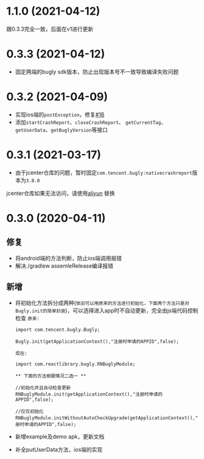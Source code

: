 # 1.1.0 (2021-04-12)
跟0.3.3完全一致，后面在v1进行更新

# 0.3.3 (2021-04-12)
* 固定两端的bugly sdk版本，防止出现版本号不一致导致编译失败问题

# 0.3.2 (2021-04-09)
* 实现ios端的`postException`，修复[#16](https://github.com/yz1311/rn-bugly/issues/16)
* 添加`startCrashReport`、`closeCrashReport`、
  `getCurrentTag`、`getUserData`、`getBuglyVersion`等接口

# 0.3.1 (2021-03-17)
* 由于jcenter仓库的问题，暂时固定`com.tencent.bugly:nativecrashreport`版本为`3.8.0`

jcenter仓库如果无法访问，请使用[aliyun](https://maven.aliyun.com/mvn/guide) 替换

# 0.3.0 (2020-04-11)


## 修复

* 将android端的方法判断，防止ios端调用报错
* 解决./gradlew assemleRelease编译报错


## 新增

* 将初始化方法拆分成两种(`依旧可以用原来的方法进行初始化，下面两个方法只是对Bugly.init的简单封装`)，可以选择进入app时不自动更新，完全由js端代码控制检查
    `原来:`
    ```
    import com.tencent.bugly.Bugly;

    Bugly.init(getApplicationContext(),"注册时申请的APPID",false);
    ```


    `现在:`
    ```
    import com.reactlibrary.bugly.RNBuglyModule;

    ** 下面的方法根据情况二选一 **

    //初始化并且自动检查更新
    RNBuglyModule.init(getApplicationContext(),"注册时申请的APPID",false);

    //仅仅初始化
    RNBuglyModule.initWithoutAutoCheckUpgrade(getApplicationContext(),"注册时申请的APPID",false);
    ```
* 新增example及demo apk，更新文档
* 补全putUserData方法，ios端的实现
